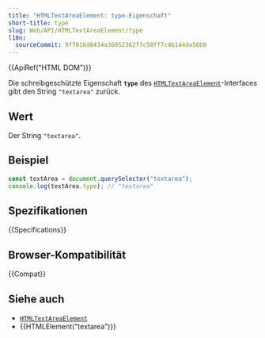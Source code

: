 ```yaml
---
title: "HTMLTextAreaElement: type-Eigenschaft"
short-title: type
slug: Web/API/HTMLTextAreaElement/type
l10n:
  sourceCommit: 9f7016d8434a36052362f7c58ff7c4b144da56b0
---
```


{{ApiRef("HTML DOM")}}

Die schreibgeschützte Eigenschaft **`type`** des [`HTMLTextAreaElement`](/de/docs/Web/API/HTMLTextAreaElement)-Interfaces gibt den String `"textarea"` zurück.

## Wert

Der String `"textarea"`.

## Beispiel

```js
const textArea = document.querySelector("textarea");
console.log(textArea.type); // "textarea"
```

## Spezifikationen

{{Specifications}}

## Browser-Kompatibilität

{{Compat}}

## Siehe auch

- [`HTMLTextAreaElement`](/de/docs/Web/API/HTMLTextAreaElement)
- {{HTMLElement("textarea")}}
